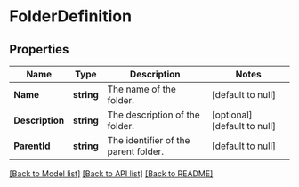 # FolderDefinition

## Properties
Name | Type | Description | Notes
------------ | ------------- | ------------- | -------------
**Name** | **string** | The name of the folder. | [default to null]
**Description** | **string** | The description of the folder. | [optional] [default to null]
**ParentId** | **string** | The identifier of the parent folder. | [default to null]

[[Back to Model list]](../README.md#documentation-for-models) [[Back to API list]](../README.md#documentation-for-api-endpoints) [[Back to README]](../README.md)

